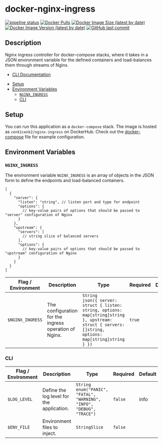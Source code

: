 # docker-nginx-ingress

[![pipeline status](https://gitlab.kilic.dev/docker/nginx-ingress/badges/main/pipeline.svg)](https://gitlab.kilic.dev/docker/nginx-ingress/-/commits/main) [![Docker Pulls](https://img.shields.io/docker/pulls/cenk1cenk2/nginx-ingress)](https://hub.docker.com/repository/docker/cenk1cenk2/nginx-ingress) [![Docker Image Size (latest by date)](https://img.shields.io/docker/image-size/cenk1cenk2/nginx-ingress)](https://hub.docker.com/repository/docker/cenk1cenk2/nginx-ingress) [![Docker Image Version (latest by date)](https://img.shields.io/docker/v/cenk1cenk2/nginx-ingress)](https://hub.docker.com/repository/docker/cenk1cenk2/nginx-ingress) [![GitHub last commit](https://img.shields.io/github/last-commit/cenk1cenk2/docker-nginx-ingress)](https://github.com/cenk1cenk2/docker-nginx-ingress)

## Description

Nginx ingress controller for docker-compose stacks, where it takes in a JSON environment variable for the defined containers and load-balances them through streams of Nginx.

- [CLI Documentation](./CLI.md)

<!-- toc -->

- [Setup](#setup)
- [Environment Variables](#environment-variables)
  - [`NGINX_INGRESS`](#nginx_ingress)
  - [CLI](#cli)

<!-- tocstop -->

## Setup

You can run this application as a `docker-compose` stack. The image is hosted as `cenk1cenk2/nginx-ingress` on DockerHub. Check out the [docker-compose](./docker-compose.yml) file for example configuration.

## Environment Variables

### `NGINX_INGRESS`

The environment variable `NGINX_INGRESS` is an array of objects in the JSON form to define the endpoints and load-balanced containers.

```jsonc
[
  {
    "server": {
      "listen": "string", // listen port and type for endpoint
      "options": {
        // key-value pairs of options that should be passed to "server" configuration of Nginx
      }
    },
    "upstream": {
      "servers": [
        // string slice of balanced servers
      ],
      "options": {
        // key-value pairs of options that should be passed to "upstream" configuration of Nginx
      }
    }
  }
]
```

| Flag / Environment | Description                                           | Type                                                                                                                                                       | Required | Default |
| ------------------ | ----------------------------------------------------- | ---------------------------------------------------------------------------------------------------------------------------------------------------------- | -------- | ------- |
| `$NGINX_INGRESS`   | The configuration for the ingress operation of Nginx. | `String`<br/>`json({ server: struct { listen: string, options: map[string]string }, upstream: struct { servers: []string, options: map[string]string } })` | `true`   |         |

### CLI

| Flag / Environment | Description                               | Type                                                                       | Required | Default |
| ------------------ | ----------------------------------------- | -------------------------------------------------------------------------- | -------- | ------- |
| `$LOG_LEVEL`       | Define the log level for the application. | `String`<br/>`enum("PANIC", "FATAL", "WARNING", "INFO", "DEBUG", "TRACE")` | `false`  | info    |
| `$ENV_FILE`        | Environment files to inject.              | `StringSlice`                                                              | `false`  |         |
